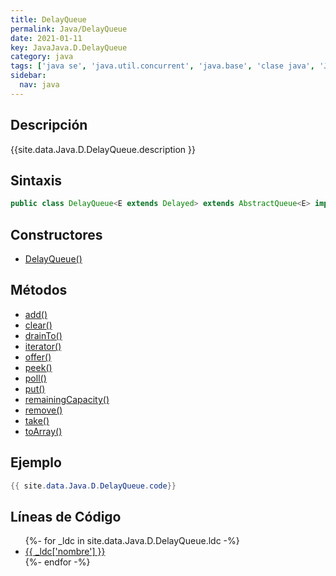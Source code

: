 ```yaml
---
title: DelayQueue
permalink: Java/DelayQueue
date: 2021-01-11
key: JavaJava.D.DelayQueue
category: java
tags: ['java se', 'java.util.concurrent', 'java.base', 'clase java', 'Java 1.5']
sidebar: 
  nav: java
---
```


## Descripción
{{site.data.Java.D.DelayQueue.description }}

## Sintaxis
~~~java
public class DelayQueue<E extends Delayed> extends AbstractQueue<E> implements BlockingQueue<E>
~~~

## Constructores
* [DelayQueue()](/Java/DelayQueue/DelayQueue/)

## Métodos
* [add()](/Java/DelayQueue/add)
* [clear()](/Java/DelayQueue/clear)
* [drainTo()](/Java/DelayQueue/drainTo)
* [iterator()](/Java/DelayQueue/iterator)
* [offer()](/Java/DelayQueue/offer)
* [peek()](/Java/DelayQueue/peek)
* [poll()](/Java/DelayQueue/poll)
* [put()](/Java/DelayQueue/put)
* [remainingCapacity()](/Java/DelayQueue/remainingCapacity)
* [remove()](/Java/DelayQueue/remove)
* [take()](/Java/DelayQueue/take)
* [toArray()](/Java/DelayQueue/toArray)

## Ejemplo
~~~java
{{ site.data.Java.D.DelayQueue.code}}
~~~

## Líneas de Código
<ul>
{%- for _ldc in site.data.Java.D.DelayQueue.ldc -%}
   <li>
       <a href="{{_ldc['url'] }}">{{ _ldc['nombre'] }}</a>
   </li>
{%- endfor -%}
</ul>
